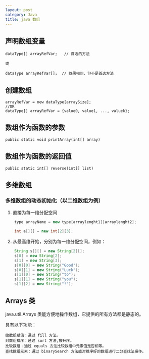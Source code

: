 ```yaml
---
layout: post
category: Java
title: java 数组
---
```


## 声明数组变量

    dataType[] arrayRefVar;   // 首选的方法
    
    或
    
    dataType arrayRefVar[];  // 效果相同，但不是首选方法

## 创建数组

    arrayRefVar = new dataType[arraySize];
    //OR
    dataType[] arrayRefVar = {value0, value1, ..., valuek};

## 数组作为函数的参数

    public static void printArray(int[] array)

## 数组作为函数的返回值

    public static int[] reverse(int[] list)

## 多维数组
### 多维数组的动态初始化（以二维数组为例）
1. 直接为每一维分配空间

```java
    type arrayName = new type[arraylenght1][arraylenght2];

    int a[][] = new int[2][3];
```

2. 从最高维开始，分别为每一维分配空间，例如：

```java
    String s[][] = new String[2][];
    s[0] = new String[2];
    s[1] = new String[3];
    s[0][0] = new String("Good");
    s[0][1] = new String("Luck");
    s[1][0] = new String("to");
    s[1][1] = new String("you");
    s[1][2] = new String("!");
```

## Arrays 类
java.util.Arrays 类能方便地操作数组，它提供的所有方法都是静态的。

具有以下功能：

    给数组赋值：通过 fill 方法。
    对数组排序：通过 sort 方法,按升序。
    比较数组：通过 equals 方法比较数组中元素值是否相等。
    查找数组元素：通过 binarySearch 方法能对排序好的数组进行二分查找法操作。